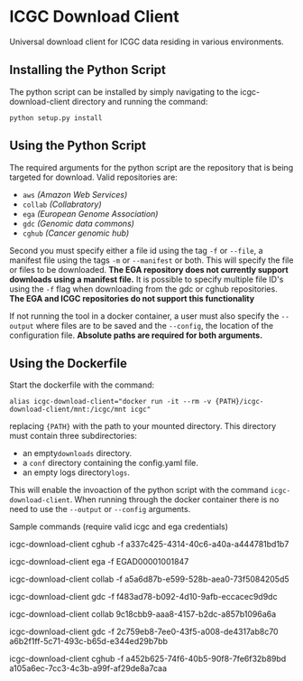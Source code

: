 # ICGC Download Client
Universal download client for ICGC data residing in various environments. 

## Installing the Python Script

The python script can be installed by simply navigating to the icgc-download-client directory and running the command:

```shell
python setup.py install
```

## Using the Python Script

The required arguments for the python script are the repository that is being targeted for download.
Valid repositories are:

* `aws` _(Amazon Web Services)_
* `collab` _(Collabratory)_
* `ega` _(European Genome Association)_
* `gdc` _(Genomic data commons)_
* `cghub` _(Cancer genomic hub)_

Second you must specify either a file id using the tag `-f` or `--file`, a manifest file using the tags `-m` or `--manifest`
or both.  This will specify the file or files to be downloaded.  **The EGA repository does not currently support
downloads using a manifest file.**  It is possible to specify multiple file ID's using the `-f` flag when downloading from the
gdc or cghub repositories.  **The EGA and ICGC repositories do not support this functionality**

If not running the tool in a docker container, a user must also specify the `--output` where files are to be saved
and the `--config`, the location of the configuration file.  **Absolute paths are required for both arguments.**

## Using the Dockerfile


Start the dockerfile with the command:

```shell
alias icgc-download-client="docker run -it --rm -v {PATH}/icgc-download-client/mnt:/icgc/mnt icgc"
```
replacing `{PATH}` with the path to your mounted directory.  This directory must contain three subdirectories:
 * an empty`downloads` directory.
 * a `conf` directory containing the config.yaml file.
 * an empty logs directory`logs`.

This will enable the invoaction of the python script with the command `icgc-download-client`.  When running through the docker container there is no
 need to use the `--output` or `--config` arguments.


Sample commands (require valid icgc and ega credentials)

icgc-download-client cghub -f a337c425-4314-40c6-a40a-a444781bd1b7

icgc-download-client ega  -f EGAD00001001847

icgc-download-client collab -f a5a6d87b-e599-528b-aea0-73f5084205d5

icgc-download-client gdc -f f483ad78-b092-4d10-9afb-eccacec9d9dc

icgc-download-client collab 9c18cbb9-aaa8-4157-b2dc-a857b1096a6a

icgc-download-client gdc -f 2c759eb8-7ee0-43f5-a008-de4317ab8c70 a6b2f1ff-5c71-493c-b65d-e344ed29b7bb

icgc-download-client cghub  -f a452b625-74f6-40b5-90f8-7fe6f32b89bd a105a6ec-7cc3-4c3b-a99f-af29de8a7caa



